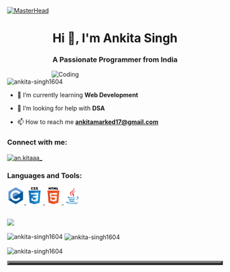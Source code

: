 [![MasterHead](https://1.bp.blogspot.com/-7A4WynwLsMw/XbBpCXG8fHI/AAAAAAAAMt4/uOa1bpLskYgrwGbllhSu2SDj_Mig8SXJQCLcBGAsYHQ/s1600/2000_600px.gif)](https://rishavchanda.io)

<h1 align="center">Hi 👋, I'm Ankita Singh</h1>
<h3 align="center">A Passionate Programmer from India</h3>

<img align="right" alt="Coding" width="400" src="https://user-images.githubusercontent.com/74038190/221352975-94759904-aa4c-4032-a8ab-b546efb9c478.gif" />

<p align="left"> <img src="https://komarev.com/ghpvc/?username=ankita-singh1604&label=Profile%20views&color=0e75b6&style=flat" alt="ankita-singh1604" /> </p>

<!-- Optional: Add your Twitter account if available -->
<!-- <p align="left"> <a href="https://twitter.com/your_username" target="blank"><img src="https://img.shields.io/twitter/follow/your_username?logo=twitter&style=for-the-badge" alt="Twitter" /></a> </p> -->

- 🌱 I’m currently learning **Web Development**

- 🤝 I’m looking for help with **DSA**

- 📫 How to reach me **ankitamarked17@gmail.com**

<h3 align="left">Connect with me:</h3>
<p align="left">
  <a href="https://instagram.com/an.kitaaa_" target="blank">
    <img align="center" src="https://raw.githubusercontent.com/rahuldkjain/github-profile-readme-generator/master/src/images/icons/Social/instagram.svg" alt="an.kitaaa_" height="30" width="40" />
  </a>
</p>

<h3 align="left">Languages and Tools:</h3>
<p align="left"> 
  <a href="https://www.cprogramming.com/" target="_blank" rel="noreferrer"> 
    <img src="https://raw.githubusercontent.com/devicons/devicon/master/icons/c/c-original.svg" alt="C" width="40" height="40"/> 
  </a> 
  <a href="https://www.w3schools.com/css/" target="_blank" rel="noreferrer"> 
    <img src="https://raw.githubusercontent.com/devicons/devicon/master/icons/css3/css3-original-wordmark.svg" alt="CSS3" width="40" height="40"/> 
  </a> 
  <a href="https://www.w3.org/html/" target="_blank" rel="noreferrer"> 
    <img src="https://raw.githubusercontent.com/devicons/devicon/master/icons/html5/html5-original-wordmark.svg" alt="HTML5" width="40" height="40"/> 
  </a> 
  <a href="https://www.java.com" target="_blank" rel="noreferrer"> 
    <img src="https://raw.githubusercontent.com/devicons/devicon/master/icons/java/java-original.svg" alt="Java" width="40" height="40"/> 
  </a> 
</p>

<br>
<img src="https://user-images.githubusercontent.com/73097560/115834477-dbab4500-a447-11eb-908a-139a6edaec5c.gif"> 
<br>

<table border="5" align="center">
  <tr>
  
 

<p>
  <img align="left" src="https://github-readme-stats.vercel.app/api/top-langs?username=ankita-singh1604&show_icons=true&locale=en&layout=compact" alt="ankita-singh1604" />
</p>

<p>
  &nbsp;<img align="center" src="https://github-readme-stats.vercel.app/api?username=ankita-singh1604&show_icons=true&locale=en" alt="ankita-singh1604" />
</p>

<p>
  <img align="center" src="https://github-readme-streak-stats.herokuapp.com/?user=ankita-singh1604&" alt="ankita-singh1604" />
</p>
